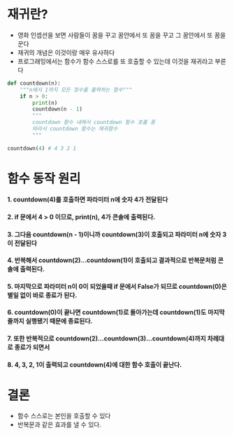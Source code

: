 # 재귀란?

+ 영화 인셉션을 보면 사람들이 꿈을 꾸고 꿈안에서 또 꿈을 꾸고 그 꿈안에서 또 꿈을 꾼다
+ 재귀의 개념은 이것이랑 매우 유사하다
+ 프로그래밍에서는 함수가 함수 스스로를 또 호출할 수 있는데 이것을 재귀라고 부른다
    

```python
def countdown(n):
    """n에서 1까지 모든 정수를 출력하는 함수"""
    if n > 0:
        print(n)
        countdown(n - 1)
        """
        countdown 함수 내에서 countdown 함수 호출 중
        따라서 countdown 함수는 재귀함수
        """
        
countdown(4) # 4 3 2 1
```

# 함수 동작 원리
#### 1. countdown(4)를 호출하면 파라미터 n에 숫자 4가 전달된다
#### 2. if 문에서 4 > 0 이므로, print(n), 4가 콘솔에 출력된다.
#### 3. 그다음 countdown(n - 1)이니까 countdown(3)이 호출되고 파라미터 n에 숫자 3이 전달된다
#### 4. 반복해서 countdown(2)...countdown(1)이 호출되고 결과적으로 반복문처럼 콘솔에 출력된다.
#### 5. 마지막으로 파라미터 n이 0이 되었을때 if 문에서 False가 되므로 countdown(0)은 별일 없이 바로 종료가 된다.
#### 6. countdown(0)이 끝나면 countdown(1)로 돌아가는데 countdown(1)도 마지막 줄까지 실행됐기 때문에 종료된다.
#### 7. 또한 반복적으로 countdown(2)...countdown(3)...countdown(4)까지 차례대로 종료가 되면서
#### 8. 4, 3, 2, 1이 출력되고 countdown(4)에 대한 함수 호출이 끝난다.

# 결론
+ 함수 스스로는 본인을 호출할 수 있다
+ 반복문과 같은 효과를 낼 수 있다.